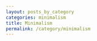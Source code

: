 ```yaml
---
layout: posts_by_category
categories: minimalism
title: Minimalism
permalink: /category/minimalism
---
```

